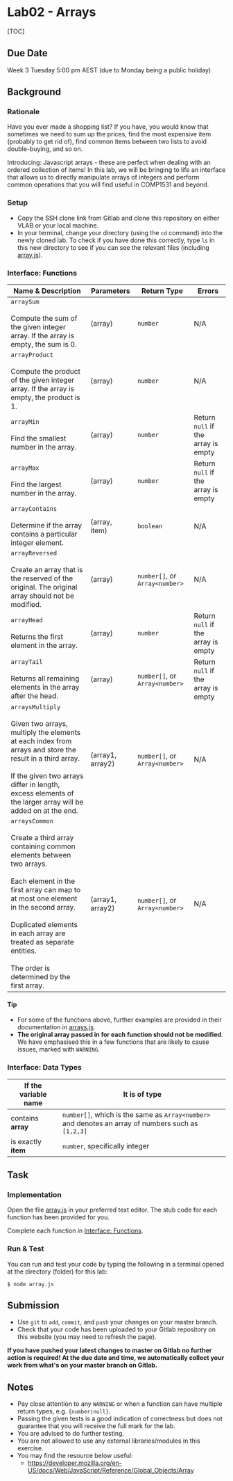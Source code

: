 # Lab02 - Arrays

[TOC]

## Due Date

Week 3 Tuesday 5:00 pm AEST (due to Monday being a public holiday)

## Background

### Rationale

Have you ever made a shopping list? If you have, you would know that sometimes we need to
sum up the prices, find the most expensive item (probably to get rid of), find common items between two lists to avoid double-buying, and so on.

Introducing: Javascript arrays - these are perfect when dealing with an ordered collection of items! In this lab, we will be bringing to life an interface that allows us to directly manipulate arrays of integers and perform common operations that you will find useful in COMP1531 and beyond.

### Setup
- Copy the SSH clone link from Gitlab and clone this repository on either VLAB or your local machine. 
- In your terminal, change your directory (using the `cd` command) into the newly cloned lab. To check if you have done this correctly, type `ls` in this new directory to see if you can see the relevant files (including [array.js](array.js)).

### Interface: Functions

| Name & Description | Parameters | Return Type | Errors |
|------------------|----------|--------------------|------|
| `arraySum`<br/><br/>Compute the sum of the given integer array. If the array is empty, the sum is 0. | (array) | `number` | N/A |
| `arrayProduct`<br/><br/>Compute the product of the given integer array. If the array is empty, the product is 1. | (array) | `number` | N/A | 
| `arrayMin`<br/><br/>Find the smallest number in the array. | (array) | `number` | Return `null` if the array is empty |
| `arrayMax`<br/><br/>Find the largest number in the array. | (array) | `number` | Return `null` if the array is empty |
| `arrayContains`<br/><br/>Determine if the array contains a particular integer element. | (array, item) | `boolean` | N/A |
| `arrayReversed`<br/><br/>Create an array that is the reserved of the original. The original array should not be modified. | (array) | `number[]`, or `Array<number>` | N/A | 
| `arrayHead`<br/><br/>Returns the first element in the array. | (array) | `number` | Return `null` if the array is empty |
| `arrayTail`<br/><br/>Returns all remaining elements in the array after the head. | (array) | `number[]`, or `Array<number>` | Return `null` if the array is empty |
| `arraysMultiply`<br/><br/>Given two arrays, multiply the elements at each index from arrays and store the result in a third array.<br/><br/>If the given two arrays differ in length, excess elements of the larger array will be added on at the end. | (array1, array2) | `number[]`, or `Array<number>` | N/A
| `arraysCommon`<br/><br/>Create a third array containing common elements between two arrays.<br/><br/>Each element in the first array can map to at most one element in the second array.<br/><br/>Duplicated elements in each array are treated as separate entities.<br/><br/>The order is determined by the first array. | (array1, array2) | `number[]`, or `Array<number>` | N/A |

#### Tip

- For some of the functions above, further examples are provided in their documentation in [arrays.js](array.js).
- **The original array passed in for each function should not be modified**. We have emphasised this in a few functions that are likely to cause issues, marked with `WARNING`.

### Interface: Data Types
| If the variable name | It is of type |
| --- | --- |
| contains **array** | `number[]`, which is the same as `Array<number>` and denotes an array of numbers such as `[1,2,3]`  |
| is exactly **item** | `number`, specifically integer |


## Task

### Implementation

Open the file [array.js](./array.js) in your preferred text editor. The stub code for each function has been provided for you.

Complete each function in [Interface: Functions](#interface-functions).

### Run & Test

You can run and test your code by typing the following in a terminal opened at the directory (folder) for this lab:
```shell
$ node array.js
```

## Submission

- Use `git` to `add`, `commit`, and `push` your changes on your master branch.
- Check that your code has been uploaded to your Gitlab repository on this website (you may need to refresh the page).

**If you have pushed your latest changes to master on Gitlab no further action is required! At the due date and time, we automatically collect your work from what's on your master branch on Gitlab.**


## Notes
- Pay close attention to any `WARNING` or when a function can have multiple return types, e.g. `{number|null}`.
- Passing the given tests is a good indication of correctness but does not guarantee that you will receive the full mark for the lab.
- You are advised to do further testing.
- You are not allowed to use any external libraries/modules in this exercise.
- You may find the resource below useful:
    - https://developer.mozilla.org/en-US/docs/Web/JavaScript/Reference/Global_Objects/Array
